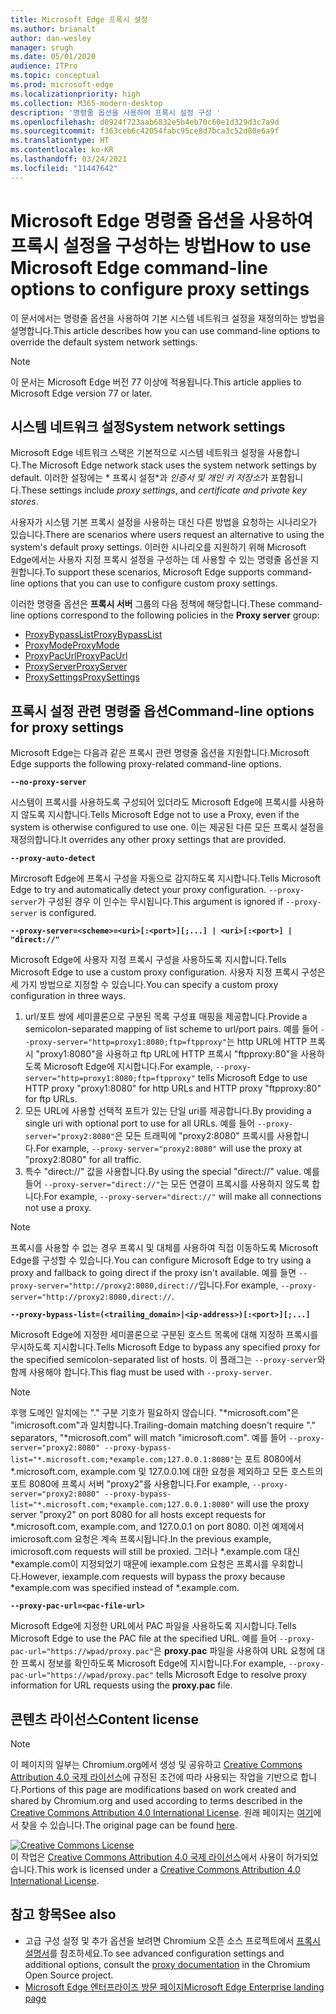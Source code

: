 ```yaml
---
title: Microsoft Edge 프록시 설정
ms.author: brianalt
author: dan-wesley
manager: srugh
ms.date: 05/01/2020
audience: ITPro
ms.topic: conceptual
ms.prod: microsoft-edge
ms.localizationpriority: high
ms.collection: M365-modern-desktop
description: '명령줄 옵션을 사용하여 프록시 설정 구성 '
ms.openlocfilehash: d0924f723aab6832e5b4eb70c60e1d329d3c7a9d
ms.sourcegitcommit: f363ceb6c42054fabc95ce8d7bca3c52d80e6a9f
ms.translationtype: HT
ms.contentlocale: ko-KR
ms.lasthandoff: 03/24/2021
ms.locfileid: "11447642"
---
```

# <a name="how-to-use-microsoft-edge-command-line-options-to-configure-proxy-settings"></a><span data-ttu-id="0e28a-103">Microsoft Edge 명령줄 옵션을 사용하여 프록시 설정을 구성하는 방법</span><span class="sxs-lookup"><span data-stu-id="0e28a-103">How to use Microsoft Edge command-line options to configure proxy settings</span></span>

<span data-ttu-id="0e28a-104">이 문서에서는 명령줄 옵션을 사용하여 기본 시스템 네트워크 설정을 재정의하는 방법을 설명합니다.</span><span class="sxs-lookup"><span data-stu-id="0e28a-104">This article describes how you can use command-line options to override the default system network settings.</span></span>

>[!NOTE]
><span data-ttu-id="0e28a-105">이 문서는 Microsoft Edge 버전 77 이상에 적용됩니다.</span><span class="sxs-lookup"><span data-stu-id="0e28a-105">This article applies to Microsoft Edge version 77 or later.</span></span>

## <a name="system-network-settings"></a><span data-ttu-id="0e28a-106">시스템 네트워크 설정</span><span class="sxs-lookup"><span data-stu-id="0e28a-106">System network settings</span></span>

<span data-ttu-id="0e28a-107">Microsoft Edge 네트워크 스택은 기본적으로 시스템 네트워크 설정을 사용합니다.</span><span class="sxs-lookup"><span data-stu-id="0e28a-107">The Microsoft Edge network stack uses the system network settings by default.</span></span> <span data-ttu-id="0e28a-108">이러한 설정에는 \* 프록시 설정\*과 *인증서 및 개인 키 저장소*가 포함됩니다.</span><span class="sxs-lookup"><span data-stu-id="0e28a-108">These settings include *proxy settings*, and *certificate and private key stores*.</span></span>

<span data-ttu-id="0e28a-109">사용자가 시스템 기본 프록시 설정을 사용하는 대신 다른 방법을 요청하는 시나리오가 있습니다.</span><span class="sxs-lookup"><span data-stu-id="0e28a-109">There are scenarios where users request an alternative to using the system's default proxy settings.</span></span> <span data-ttu-id="0e28a-110">이러한 시나리오를 지원하기 위해 Microsoft Edge에서는 사용자 지정 프록시 설정을 구성하는 데 사용할 수 있는 명령줄 옵션을 지원합니다.</span><span class="sxs-lookup"><span data-stu-id="0e28a-110">To support these scenarios, Microsoft Edge supports command-line options that you can use to configure custom proxy settings.</span></span>

<span data-ttu-id="0e28a-111">이러한 명령줄 옵션은 **프록시 서버** 그룹의 다음 정책에 해당합니다.</span><span class="sxs-lookup"><span data-stu-id="0e28a-111">These command-line options correspond to the following policies in the **Proxy server** group:</span></span>

- [<span data-ttu-id="0e28a-112">ProxyBypassList</span><span class="sxs-lookup"><span data-stu-id="0e28a-112">ProxyBypassList</span></span>](./microsoft-edge-policies.md#proxybypasslist)
- [<span data-ttu-id="0e28a-113">ProxyMode</span><span class="sxs-lookup"><span data-stu-id="0e28a-113">ProxyMode</span></span>](./microsoft-edge-policies.md#proxymode)
- [<span data-ttu-id="0e28a-114">ProxyPacUrl</span><span class="sxs-lookup"><span data-stu-id="0e28a-114">ProxyPacUrl</span></span>](./microsoft-edge-policies.md#proxypacurl)
- [<span data-ttu-id="0e28a-115">ProxyServer</span><span class="sxs-lookup"><span data-stu-id="0e28a-115">ProxyServer</span></span>](./microsoft-edge-policies.md#proxyserver)
- [<span data-ttu-id="0e28a-116">ProxySettings</span><span class="sxs-lookup"><span data-stu-id="0e28a-116">ProxySettings</span></span>](./microsoft-edge-policies.md#proxysettings)

## <a name="command-line-options-for-proxy-settings"></a><span data-ttu-id="0e28a-117">프록시 설정 관련 명령줄 옵션</span><span class="sxs-lookup"><span data-stu-id="0e28a-117">Command-line options for proxy settings</span></span>

<span data-ttu-id="0e28a-118">Microsoft Edge는 다음과 같은 프록시 관련 명령줄 옵션을 지원합니다.</span><span class="sxs-lookup"><span data-stu-id="0e28a-118">Microsoft Edge supports the following proxy-related command-line options.</span></span>

 **`--no-proxy-server`**
 
<span data-ttu-id="0e28a-119">시스템이 프록시를 사용하도록 구성되어 있더라도 Microsoft Edge에 프록시를 사용하지 않도록 지시합니다.</span><span class="sxs-lookup"><span data-stu-id="0e28a-119">Tells Microsoft Edge not to use a Proxy, even if the system is otherwise configured to use one.</span></span> <span data-ttu-id="0e28a-120">이는 제공된 다른 모든 프록시 설정을 재정의합니다.</span><span class="sxs-lookup"><span data-stu-id="0e28a-120">It overrides any other proxy settings that are provided.</span></span>

**`--proxy-auto-detect`**

<span data-ttu-id="0e28a-121">Mircrosoft Edge에 프록시 구성을 자동으로 감지하도록 지시합니다.</span><span class="sxs-lookup"><span data-stu-id="0e28a-121">Tells Microsoft Edge to try and automatically detect your proxy configuration.</span></span> <span data-ttu-id="0e28a-122">`--proxy-server`가 구성된 경우 이 인수는 무시됩니다.</span><span class="sxs-lookup"><span data-stu-id="0e28a-122">This argument is ignored if `--proxy-server` is configured.</span></span>

**`--proxy-server=<scheme>=<uri>[:<port>][;...] | <uri>[:<port>] | "direct://"`**

<span data-ttu-id="0e28a-123">Microsoft Edge에 사용자 지정 프록시 구성을 사용하도록 지시합니다.</span><span class="sxs-lookup"><span data-stu-id="0e28a-123">Tells Microsoft Edge to use a custom proxy configuration.</span></span> <span data-ttu-id="0e28a-124">사용자 지정 프록시 구성은 세 가지 방법으로 지정할 수 있습니다.</span><span class="sxs-lookup"><span data-stu-id="0e28a-124">You can specify a custom proxy configuration in three ways.</span></span>

1. <span data-ttu-id="0e28a-125">url/포트 쌍에 세미콜론으로 구분된 목록 구성표 매핑을 제공합니다.</span><span class="sxs-lookup"><span data-stu-id="0e28a-125">Provide a semicolon-separated mapping of list scheme to url/port pairs.</span></span> <span data-ttu-id="0e28a-126">예를 들어 `--proxy-server="http=proxy1:8080;ftp=ftpproxy"`는 http URL에 HTTP 프록시 "proxy1:8080"을 사용하고 ftp URL에 HTTP 프록시 "ftpproxy:80"을 사용하도록 Microsoft Edge에 지시합니다.</span><span class="sxs-lookup"><span data-stu-id="0e28a-126">For example, `--proxy-server="http=proxy1:8080;ftp=ftpproxy"` tells Microsoft Edge to use HTTP proxy "proxy1:8080" for http URLs and HTTP proxy "ftpproxy:80" for ftp URLs.</span></span>
2. <span data-ttu-id="0e28a-127">모든 URL에 사용할 선택적 포트가 있는 단일 uri를 제공합니다.</span><span class="sxs-lookup"><span data-stu-id="0e28a-127">By providing a single uri with optional port to use for all URLs.</span></span> <span data-ttu-id="0e28a-128">예를 들어 `--proxy-server="proxy2:8080"`은 모든 트래픽에 "proxy2:8080" 프록시를 사용합니다.</span><span class="sxs-lookup"><span data-stu-id="0e28a-128">For example, `--proxy-server="proxy2:8080"` will use the proxy at "proxy2:8080" for all traffic.</span></span>
3. <span data-ttu-id="0e28a-129">특수 "direct://" 값을 사용합니다.</span><span class="sxs-lookup"><span data-stu-id="0e28a-129">By using the special "direct://" value.</span></span> <span data-ttu-id="0e28a-130">예를 들어 `--proxy-server="direct://"`는 모든 연결이 프록시를 사용하지 않도록 합니다.</span><span class="sxs-lookup"><span data-stu-id="0e28a-130">For example, `--proxy-server="direct://"` will make all connections not use a proxy.</span></span> 

>[!NOTE]
><span data-ttu-id="0e28a-131">프록시를 사용할 수 없는 경우 프록시 및 대체를 사용하여 직접 이동하도록 Microsoft Edge를 구성할 수 있습니다.</span><span class="sxs-lookup"><span data-stu-id="0e28a-131">You can configure Microsoft Edge to try using a proxy and fallback to going direct if the proxy isn't available.</span></span> <span data-ttu-id="0e28a-132">예를 들면 `--proxy-server="http://proxy2:8080,direct://`입니다.</span><span class="sxs-lookup"><span data-stu-id="0e28a-132">For example, `--proxy-server="http://proxy2:8080,direct://`.</span></span>

**`--proxy-bypass-list=(<trailing_domain>|<ip-address>)[:<port>][;...]`**

<span data-ttu-id="0e28a-133">Microsoft Edge에 지정한 세미콜론으로 구분된 호스트 목록에 대해 지정하 프록시를 무시하도록 지시합니다.</span><span class="sxs-lookup"><span data-stu-id="0e28a-133">Tells Microsoft Edge to bypass any specified proxy for the specified semicolon-separated list of hosts.</span></span> <span data-ttu-id="0e28a-134">이 플래그는 `--proxy-server`와 함께 사용해야 합니다.</span><span class="sxs-lookup"><span data-stu-id="0e28a-134">This flag must be used with `--proxy-server`.</span></span>

>[!NOTE]
><span data-ttu-id="0e28a-135">후행 도메인 일치에는 "." 구분 기호가 필요하지 않습니다. "\*microsoft.com"은 "imicrosoft.com"과 일치합니다.</span><span class="sxs-lookup"><span data-stu-id="0e28a-135">Trailing-domain matching doesn't require "." separators, "\*microsoft.com" will match "imicrosoft.com".</span></span> <span data-ttu-id="0e28a-136">예를 들어 `--proxy-server="proxy2:8080" --proxy-bypass-list="*.microsoft.com;*example.com;127.0.0.1:8080"`는 포트 8080에서 \*.microsoft.com, example.com 및 127.0.0.1에 대한 요청을 제외하고 모든 호스트의 포트 8080에 프록시 서버 "proxy2"를 사용합니다.</span><span class="sxs-lookup"><span data-stu-id="0e28a-136">For example, `--proxy-server="proxy2:8080" --proxy-bypass-list="*.microsoft.com;*example.com;127.0.0.1:8080"` will use the proxy server "proxy2" on port 8080 for all hosts except requests for \*.microsoft.com, example.com, and 127.0.0.1 on port 8080.</span></span> <span data-ttu-id="0e28a-137">이전 예제에서 imicrosoft.com 요청은 계속 프록시됩니다.</span><span class="sxs-lookup"><span data-stu-id="0e28a-137">In the previous example, imicrosoft.com requests will still be proxied.</span></span> <span data-ttu-id="0e28a-138">그러나 \*.example.com 대신 \*example.com이 지정되었기 때문에 iexample.com 요청은 프록시를 우회합니다.</span><span class="sxs-lookup"><span data-stu-id="0e28a-138">However, iexample.com requests will bypass the proxy because \*example.com was specified instead of \*.example.com.</span></span>

**`--proxy-pac-url=<pac-file-url>`**

<span data-ttu-id="0e28a-139">Microsoft Edge에 지정한 URL에서 PAC 파일을 사용하도록 지시합니다.</span><span class="sxs-lookup"><span data-stu-id="0e28a-139">Tells Microsoft Edge to use the PAC file at the specified URL.</span></span> <span data-ttu-id="0e28a-140">예를 들어 `--proxy-pac-url="https://wpad/proxy.pac"`은 **proxy.pac** 파일을 사용하여 URL 요청에 대한 프록시 정보를 확인하도록 Microsoft Edge에 지시합니다.</span><span class="sxs-lookup"><span data-stu-id="0e28a-140">For example, `--proxy-pac-url="https://wpad/proxy.pac"` tells Microsoft Edge to resolve proxy information for URL requests using the **proxy.pac** file.</span></span>

## <a name="content-license"></a><span data-ttu-id="0e28a-141">콘텐츠 라이선스</span><span class="sxs-lookup"><span data-stu-id="0e28a-141">Content license</span></span>

> [!NOTE]
> <span data-ttu-id="0e28a-142">이 페이지의 일부는 Chromium.org에서 생성 및 공유하고 [Creative Commons Attribution 4.0 국제 라이선스](http://creativecommons.org/licenses/by/4.0/)에 규정된 조건에 따라 사용되는 작업을 기반으로 합니다.</span><span class="sxs-lookup"><span data-stu-id="0e28a-142">Portions of this page are modifications based on work created and shared by Chromium.org and used according to terms described in the [Creative Commons Attribution 4.0 International License](http://creativecommons.org/licenses/by/4.0/).</span></span> <span data-ttu-id="0e28a-143">원래 페이지는 [여기](https://www.chromium.org/developers/design-documents/network-settings#TOC-Command-line-options-for-proxy-sett)에서 찾을 수 있습니다.</span><span class="sxs-lookup"><span data-stu-id="0e28a-143">The original page can be found [here](https://www.chromium.org/developers/design-documents/network-settings#TOC-Command-line-options-for-proxy-sett).</span></span>
  
<a rel="license" href="http://creativecommons.org/licenses/by/4.0/"><img alt="Creative Commons License" style="border-width:0" src="https://i.creativecommons.org/l/by/4.0/88x31.png" /></a><br /><span data-ttu-id="0e28a-144">이 작업은 <a rel="license" href="http://creativecommons.org/licenses/by/4.0/">Creative Commons Attribution 4.0 국제 라이선스</a>에서 사용이 허가되었습니다.</span><span class="sxs-lookup"><span data-stu-id="0e28a-144">This work is licensed under a <a rel="license" href="http://creativecommons.org/licenses/by/4.0/">Creative Commons Attribution 4.0 International License</a>.</span></span>

## <a name="see-also"></a><span data-ttu-id="0e28a-145">참고 항목</span><span class="sxs-lookup"><span data-stu-id="0e28a-145">See also</span></span>

- <span data-ttu-id="0e28a-146">고급 구성 설정 및 추가 옵션을 보려면 Chromium 오픈 소스 프로젝트에서 [프록시 설명서](https://chromium.googlesource.com/chromium/src/+/HEAD/net/docs/proxy.md)를 참조하세요.</span><span class="sxs-lookup"><span data-stu-id="0e28a-146">To see advanced configuration settings and additional options, consult the [proxy documentation](https://chromium.googlesource.com/chromium/src/+/HEAD/net/docs/proxy.md) in the Chromium Open Source project.</span></span>
- [<span data-ttu-id="0e28a-147">Microsoft Edge 엔터프라이즈 방문 페이지</span><span class="sxs-lookup"><span data-stu-id="0e28a-147">Microsoft Edge Enterprise landing page</span></span>](https://aka.ms/EdgeEnterprise)